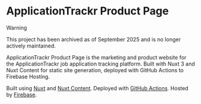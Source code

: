 # ApplicationTrackr Product Page

> [!WARNING]
> This project has been archived as of September 2025 and is no longer actively maintained.

ApplicationTrackr Product Page is the marketing and product website for the ApplicationTrackr job application tracking platform. Built with Nuxt 3 and Nuxt Content for static site generation, deployed with GitHub Actions to Firebase Hosting.

Built using [Nuxt](https://nuxt.com/) and [Nuxt Content](https://content.nuxtjs.org/). Deployed with [GitHub Actions](https://github.com/features/actions). Hosted by [Firebase](https://firebase.google.com/products/hosting).
